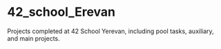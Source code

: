 # 42_school_Erevan
Projects completed at 42 School Yerevan, including pool tasks, auxiliary, and main projects.
